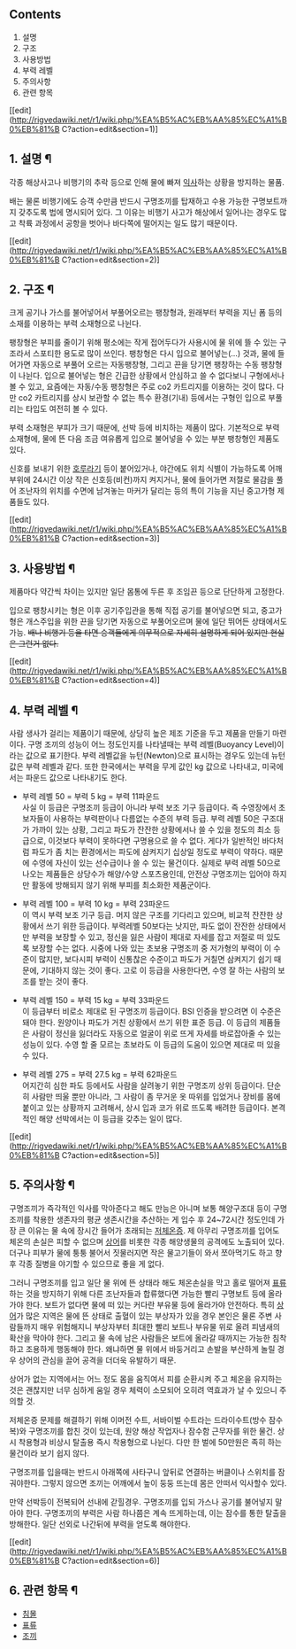 ## Contents

    

1. 설명 
2. 구조 
3. 사용방법 
4. 부력 레벨 
5. 주의사항 
6. 관련 항목 

[[edit](http://rigvedawiki.net/r1/wiki.php/%EA%B5%AC%EB%AA%85%EC%A1%B0%EB%81%B
C?action=edit&section=1)]

## 1. 설명 ¶

각종 해상사고나 비행기의 추락 등으로 인해 물에 빠져 [익사](%EC%9D%B5%EC%82%AC.md)하는 상황을 방지하는 물품.

  

배는 물론 비행기에도 승객 수만큼 반드시 구명조끼를 탑재하고 수용 가능한 구명보트까지 갖추도록 법에 명시되어 있다. 그 이유는 비행기 사고가
해상에서 일어나는 경우도 많고 착륙 과정에서 공항을 벗어나 바다쪽에 떨어지는 일도 많기 때문이다.

  

[[edit](http://rigvedawiki.net/r1/wiki.php/%EA%B5%AC%EB%AA%85%EC%A1%B0%EB%81%B
C?action=edit&section=2)]

## 2. 구조 ¶

크게 공기나 가스를 불어넣어서 부풀어오르는 팽창형과, 원래부터 부력을 지닌 폼 등의 소재를 이용하는 부력 소재형으로 나뉜다.

  

팽창형은 부피를 줄이기 위해 평소에는 작게 접어두다가 사용시에 물 위에 뜰 수 있는 구조라서 스포티한 용도로 많이 쓰인다. 팽창형은 다시
입으로 불어넣는(...) 것과, 물에 들어가면 자동으로 부풀어 오르는 자동팽창형, 그리고 끈을 당기면 팽창하는 수동 팽창형이 나뉜다. 입으로
불어넣는 형은 긴급한 상황에서 안심하고 쓸 수 없다보니 구형에서나 볼 수 있고, 요즘에는 자동/수동 팽창형은 주로 co2 카트리지를 이용하는
것이 많다. 다만 co2 카트리지를 상시 보관할 수 없는 특수 환경(기내) 등에서는 구형인 입으로 부풀리는 타입도 여전히 볼 수 있다.

  

부력 소재형은 부피가 크기 때문에, 선박 등에 비치하는 제품이 많다. 기본적으로 부력 소재형에, 물에 뜬 다음 조금 여유롭게 입으로 불어넣을
수 있는 부분 팽창형인 제품도 있다.

  

신호를 보내기 위한 [호루라기](%ED%98%B8%EB%A3%A8%EB%9D%BC%EA%B8%B0.md) 등이 붙어있거나, 야간에도
위치 식별이 가능하도록 어깨 부위에 24시간 이상 작은 신호등(비컨)까지 켜지거나, 물에 들어가면 저절로 물감을 풀어 조난자의 위치를 수면에
남겨놓는 마커가 달리는 등의 특이 기능을 지닌 중고가형 제품들도 있다.

  

[[edit](http://rigvedawiki.net/r1/wiki.php/%EA%B5%AC%EB%AA%85%EC%A1%B0%EB%81%B
C?action=edit&section=3)]

## 3. 사용방법 ¶

제품마다 약간씩 차이는 있지만 일단 몸통에 두른 후 조임끈 등으로 단단하게 고정한다.

  

입으로 팽창시키는 형은 이후 공기주입관을 통해 직접 공기를 불어넣으면 되고, 중고가형은 개스주입을 위한 끈을 당기면 자동으로 부풀어오르며
물에 일단 뛰어든 상태에서도 가능. <del>배나 비행기 등을 타면 승객들에게 의무적으로 자세히 설명하게 되어 있지만 현실은 그런거
없다.</del>

  

[[edit](http://rigvedawiki.net/r1/wiki.php/%EA%B5%AC%EB%AA%85%EC%A1%B0%EB%81%B
C?action=edit&section=4)]

## 4. 부력 레벨 ¶

사람 생사가 걸리는 제품이기 때문에, 상당히 높은 제조 기준을 두고 제품을 만들기 마련이다. 구명 조끼의 성능이 어느 정도인지를 나타낼때는
부력 레벨(Buoyancy Level)이라는 값으로 표기한다. 부력 레벨값을 뉴턴(Newton)으로 표시하는 경우도 있는데 뉴턴 값은 부력
레벨과 같다. 또한 한국에서는 부력을 무게 값인 kg 값으로 나타내고, 미국에서는 파운드 값으로 나타내기도 한다.

  

  * 부력 레벨 50 = 부력 5 kg = 부력 11파운드  
사실 이 등급은 구명조끼 등급이 아니라 부력 보조 기구 등급이다. 즉 수영장에서 초보자들이 사용하는 부력판이나 다름없는 수준의 부력 등급.
부력 레벨 50은 구조대가 가까이 있는 상황, 그리고 파도가 잔잔한 상황에서나 쓸 수 있을 정도의 최소 등급으로, 이것보다 부력이 못하다면
구명용으로 쓸 수 없다. 게다가 일반적인 바다처럼 파도가 좀 치는 환경에서는 파도에 삼켜지기 십상일 정도로 부력이 약하다. 때문에 수영에
자신이 있는 선수급이나 쓸 수 있는 물건이다. 실제로 부력 레벨 50으로 나오는 제품들은 상당수가 해양/수양 스포츠용인데, 안전상 구명조끼는
입어야 하지만 활동에 방해되지 않기 위해 부피를 최소화한 제품군이다.

  * 부력 레벨 100 = 부력 10 kg = 부력 23파운드  
이 역시 부력 보조 기구 등급. 머지 않은 구조를 기다리고 있으며, 비교적 잔잔한 상황에서 쓰기 위한 등급이다. 부력레벨 50보다는 낫지만,
파도 없이 잔잔한 상태에서만 부력을 보장할 수 있고, 정신을 잃은 사람이 제대로 자세를 잡고 저절로 떠 있도록 보장할 수는 없다. 시중에
나와 있는 초보용 구명조끼 중 저가형의 부력이 이 수준이 많지만, 보다시피 부력이 신통찮은 수준이고 파도가 거칠면 삼켜지기 쉽기 때문에,
기대하지 않는 것이 좋다. 고로 이 등급을 사용한다면, 수영 잘 하는 사람의 보조를 받는 것이 좋다.

  * 부력 레벨 150 = 부력 15 kg = 부력 33파운드  
이 등급부터 비로소 제대로 된 구명조끼 등급이다. BSI 인증을 받으려면 이 수준은 돼야 한다. 원양이나 파도가 거친 상황에서 쓰기 위한
표준 등급. 이 등급의 제품들은 사람이 정신을 잃더라도 자동으로 얼굴이 위로 뜨게 자세를 바로잡아줄 수 있는 성능이 있다. 수영 할 줄
모르는 초보라도 이 등급의 도움이 있으면 제대로 떠 있을 수 있다.

  * 부력 레벨 275 = 부력 27.5 kg = 부력 62파운드  
어지간히 심한 파도 등에서도 사람을 살려놓기 위한 구명조끼 상위 등급이다. 단순히 사람만 띄울 뿐만 아니라, 그 사람이 좀 무거운 옷 따위를
입었거나 장비를 몸에 붙이고 있는 상황까지 고려해서, 상시 입과 코가 위로 뜨도록 배려한 등급이다. 본격적인 해양 선박에서는 이 등급을
갖추는 일이 많다.  

[[edit](http://rigvedawiki.net/r1/wiki.php/%EA%B5%AC%EB%AA%85%EC%A1%B0%EB%81%B
C?action=edit&section=5)]

## 5. 주의사항 ¶

구명조끼가 즉각적인 익사를 막아준다고 해도 만능은 아니며 보통 해양구조대 등이 구명조끼를 착용한 생존자의 평균 생존시간을 추산하는 게 입수
후 24~72시간 정도인데 가장 큰 이유는 물 속에 장시간 들어가 초래되는
[저체온증](%EC%A0%80%EC%B2%B4%EC%98%A8%EC%A6%9D.md). 제 아무리 구명조끼를 입어도 체온의 손실은 피할
수 없으며 [상어](%EC%83%81%EC%96%B4.md)를 비롯한 각종 해양생물의 공격에도 노출되어 있다. 더구나 피부가 물에 퉁퉁
불어서 짓물러지면 작은 물고기들이 와서 쪼아먹기도 하고 향후 각종 질병을 야기할 수 있으므로 좋을 게 없다.

  

그러니 구명조끼를 입고 일단 물 위에 뜬 상태라 해도 체온손실을 막고 홀로 떨어져 [표류](%ED%91%9C%EB%A5%98.md)하는
것을 방지하기 위해 다른 조난자들과 합류했다면 가능한 빨리 구명보트 등에 올라가야 한다. 보트가 없다면 물에 떠 있는 커다란 부유물 등에
올라가야 안전하다. 특히 [상어](%EC%83%81%EC%96%B4.md)가 많은 지역은 물에 뜬 상태로 출혈이 있는 부상자가 있을
경우 본인은 물론 주변 사람들까지 매우 위험해지니 부상자부터 최대한 빨리 보트나 부유물 위로 올려 피냄새의 확산을 막아야 한다. 그리고 물
속에 남은 사람들은 보트에 올라갈 때까지는 가능한 침착하고 조용하게 행동해야 한다. 왜냐하면 물 위에서 바둥거리고 손발을 부산하게 놀릴 경우
상어의 관심을 끌어 공격을 더더욱 유발하기 때문.

  

상어가 없는 지역에서는 어느 정도 몸을 움직여서 피를 순환시켜 주고 체온을 유지하는 것은 괜찮지만 너무 심하게 움일 경우 체력이 소모되어
오히려 역효과가 날 수 있으니 주의할 것.

  

저체온증 문제를 해결하기 위해 이머전 수트, 서바이벌 수트라는 드라이수트(방수 잠수복)와 구명조끼를 합친 것이 있는데, 원양 해상 작업자나
잠수함 근무자를 위한 물건. 상시 착용형과 비상시 탈출용 즉시 착용형으로 나뉜다. 다만 한 벌에 50만원은 족히 하는 물건이라 보기 쉽지
않다.

  

구명조끼를 입을때는 반드시 아래쪽에 사타구니 앞뒤로 연결하는 버클이나 스위치를 잠궈야한다. 그렇지 않으면 조끼는 어깨에서 높이 둥둥 뜨는데
몸은 안떠서 익사할수 있다.

  

만약 선박등이 전복되어 선내에 갇힐경우. 구명조끼를 입되 가스나 공기를 불어넣지 말아야 한다. 구명조끼의 부력은 사람 하나쯤은 계속
뜨게하는데, 이는 잠수를 통한 탈출을 방해한다. 일단 선외로 나간뒤에 부력을 얻도록 해야한다.

  

[[edit](http://rigvedawiki.net/r1/wiki.php/%EA%B5%AC%EB%AA%85%EC%A1%B0%EB%81%B
C?action=edit&section=6)]

## 6. 관련 항목 ¶

  * [침몰](%EC%B9%A8%EB%AA%B0.md)
  * [표류](%ED%91%9C%EB%A5%98.md)
  * [조끼](%EC%A1%B0%EB%81%BC.md)

